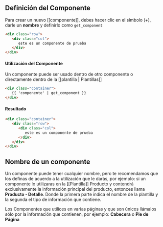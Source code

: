 ## Definición del Componente

Para crear un nuevo [[componente]], debes hacer clic en el símbolo (+), darle un **nombre** y definirlo como `get_component`

```html
<div class="row">
   <div class="col">
      este es un componente de prueba
   </div>
</div>
```

#### Utilización del Componente

Un componente puede ser usado dentro de otro componente o directamente dentro de la [[plantilla | Plantillas]]

```html
<div class="container">
   {{ 'componente' | get_component }}
</div>
```

#### Resultado

```html
<div class="container">
   <div class="row">
      <div class="col">
         este es un componente de prueba
      </div>
   </div>
</div>
```

## Nombre de un componente

Un componente puede tener cualquier nombre, pero te recomendamos que los definas de acuerdo a la utilización que le darás, por ejemplo: si un componente lo utilizaras en la [[Plantilla]] Producto y contendrá exclusivamente la información principal del producto, entonces llama **Producto - Detalle**. Donde la primera parte indica el nombre de la plantilla y la segunda el tipo de información que contiene. 

Los Componentes que utilices en varias páginas y que son únicos llámalos sólo por la información que contienen, por ejemplo: **Cabecera** o **Pie de Página** 
